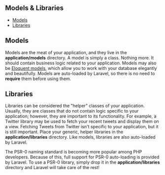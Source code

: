 ## Models & Libraries

- [Models](#models)
- [Libraries](#libraries)

<a name="models"></a>
## Models

Models are the meat of your application, and they live in the **application/models** directory. A model is simply a class. Nothing more. It should contain business logic related to your application. Models may also be [Eloquent models](/docs/database/eloquent), which allow you to work with your database elegantly and beautifully. Models are auto-loaded by Laravel, so there is no need to **require** them before using them.

<a name="libraries"></a>
## Libraries

Libraries can be considered the "helper" classes of your application. Usually, they are classes that do not contain logic specific to your application; however, they are important to its functionality. For example, a Twitter library may be used to fetch your recent tweets and display them on a view. Fetching Tweets from Twitter isn't specific to your application, but it is still important. Place your generic, helper libraries in the **application/libraries** directory. Like models, libraries are also auto-loaded by Laravel.

The PSR-0 naming standard is becoming more popular among PHP developers. Because of this, full support for PSR-0 auto-loading is provided by Laravel. To use a PSR-0 library, simply drop it in the **application/libraries** directory and Laravel will take care of the rest!